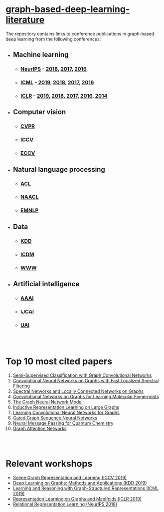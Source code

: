 # [graph-based-deep-learning-literature](https://github.com/naganandy/graph-based-deep-learning-literature/blob/master/conference-publications/README.md)

The repository contains links to conference publications in graph-based deep learning from the following conferences:

- ## Machine learning
   * ### [NeurIPS](https://nips.cc/) - [2018](https://github.com/naganandy/graph-based-deep-learning-literature/blob/master/conference-publications/README.md#neurips-2018-dec), [2017](https://github.com/naganandy/graph-based-deep-learning-literature/blob/master/conference-publications/README.md#nips-2017), [2016](https://github.com/naganandy/graph-based-deep-learning-literature/blob/master/conference-publications/README.md#nips-2016)
   * ### [ICML](https://icml.cc/) - [2019](https://github.com/naganandy/graph-based-deep-learning-literature/blob/master/conference-publications/README.md#icml-2019-jun), [2018](https://github.com/naganandy/graph-based-deep-learning-literature/blob/master/conference-publications/README.md#icml-2018-jul), [2017](https://github.com/naganandy/graph-based-deep-learning-literature/blob/master/conference-publications/README.md#icml-2017), [2016](https://github.com/naganandy/graph-based-deep-learning-literature/blob/master/conference-publications/README.md#icml-2016)
   * ### [ICLR](https://iclr.cc/) - [2019](https://github.com/naganandy/graph-based-deep-learning-literature/blob/master/conference-publications/README.md#iclr-2019-may), [2018](https://github.com/naganandy/graph-based-deep-learning-literature/blob/master/conference-publications/README.md#iclr-2018-may), [2017](https://github.com/naganandy/graph-based-deep-learning-literature/blob/master/conference-publications/README.md#iclr-2017), [2016](https://github.com/naganandy/graph-based-deep-learning-literature/blob/master/conference-publications/README.md#iclr-2016), [2014](https://github.com/naganandy/graph-based-deep-learning-literature/blob/master/conference-publications/README.md#iclr-2014)  
- ## Computer vision
   * ### [CVPR](http://cvpr2019.thecvf.com/)
   * ### [ICCV](http://iccv2019.thecvf.com/)
   * ### [ECCV](https://eccv2018.org/)
- ## Natural language processing
   * ### [ACL](http://www.acl2019.org/EN/index.xhtml)
   * ### [NAACL](https://naacl2019.org/)
   * ### [EMNLP](https://www.emnlp-ijcnlp2019.org/) 
- ## Data
   * ### [KDD](https://www.kdd.org/)
   * ### [ICDM](http://icdm2019.bigke.org/)
   * ### [WWW](https://www2019.thewebconf.org/)
- ## Artificial intelligence
   * ### [AAAI](https://www.aaai.org/)
   * ### [IJCAI](https://www.ijcai.org/)
   * ### [UAI](http://www.auai.org/)

<br> </br>

# Top 10 most cited papers
1. [Semi-Supervised Classification with Graph Convolutional Networks](https://github.com/naganandy/graph-based-deep-learning-literature/blob/master/conference-publications/folders/gcn_iclr17/README.md)
1. [Convolutional Neural Networks on Graphs with Fast Localized Spectral Filtering](https://github.com/naganandy/graph-based-deep-learning-literature/blob/master/conference-publications/folders/chebnet_nips16/README.md)
1. [Spectral Networks and Locally Connected Networks on Graphs](https://github.com/naganandy/graph-based-deep-learning-literature/blob/master/conference-publications/folders/graphcnn_iclr14/README.md)
1. [Convolutional Networks on Graphs for Learning Molecular Fingerprints](https://github.com/naganandy/graph-based-deep-learning-literature/blob/master/conference-publications/folders/graphcnn_nips15/README.md)
1. [The Graph Neural Network Model](https://github.com/naganandy/graph-based-deep-learning-literature/blob/master/conference-publications/folders/gnn_tnn09/README.md)
1. [Inductive Representation Learning on Large Graphs](https://github.com/naganandy/graph-based-deep-learning-literature/blob/master/conference-publications/folders/graphsage_nips17/README.md)
1. [Learning Convolutional Neural Networks for Graphs](https://github.com/naganandy/graph-based-deep-learning-literature/blob/master/conference-publications/folders/gcn_icml16/README.md)
1. [Gated Graph Sequence Neural Networks](https://github.com/naganandy/graph-based-deep-learning-literature/blob/master/conference-publications/folders/ggnn_iclr16/README.md)
1. [Neural Message Passing for Quantum Chemistry](https://github.com/naganandy/graph-based-deep-learning-literature/blob/master/conference-publications/folders/mpnn_icml17/README.md)
1. [Graph Attention Networks](https://github.com/naganandy/graph-based-deep-learning-literature/blob/master/conference-publications/folders/gan_iclr18/README.md)

<br> </br>

# Relevant workshops
- [Scene Graph Representation and Learning (ICCV 2019)](https://cs.stanford.edu/people/ranjaykrishna/sgrl/index.html)
- [Deep Learning on Graphs: Methods and Applications (KDD 2019)](https://dlg2019.bitbucket.io/)
- [Learning and Reasoning with Graph-Structured Representations (ICML 2019)](https://graphreason.github.io/)
- [Representation Learning on Graphs and Manifolds (ICLR 2019)](https://rlgm.github.io/)
- [Relational Representation Learning (NeurIPS 2018)](https://r2learning.github.io/)
